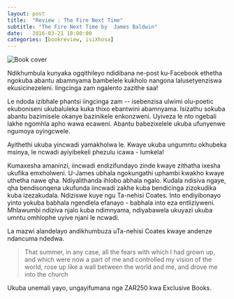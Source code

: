 ```yaml
---
layout: post
title:  "Review : The Fire Next Time"
subtitle: "The Fire Next Time by  James Baldwin"
date:   2016-03-21 18:00:00
categories: [bookreview, isiXhosa]
---
```


![Book cover](https://images-na.ssl-images-amazon.com/images/P/067974472X.jpg0)	

Ndikhumbula kunyaka ogqithileyo ndidibana ne-post ku-Facebook ethetha
ngokuba abantu abamnyama bambelele kukholo nangona lalusetyenziswa ekusicinezeleni. Iingcinga zam ngalento zazithe saa!

Le ndoda izibhale phantsi iingcinga zam -- isebenzisa ulwimi olu-poetic ekuboniseni ukubaluleka kuka thixo ebantwini abamnyama. Isizathu sokuba abantu bazimisele okanye bazinikele enkonzweni. Uyiveza le nto ngebali lakhe ngomhla apho wawa ecaweni. Abantu babezixelele ukuba ufunyenwe ngumoya oyingcwele.

Ayithethi ukuba yincwadi yamakholwa le. Kwaye ukuba ungumntu okhubeka msinya, le ncwadi ayiyibekeli phezulu icawa - lumkela!

Kumaxesha amaninzi, iincwadi endizifundayo zinde kwaye zithatha ixesha ukufika emxholweni. U-James ubhala ngokungathi uphambi kwakho kwaye uthetha
nawe qha. Ndiyalithanda ihlobo abhala ngalo. Kudala ndisiva ngaye, qha bendisonqena ukufunda iincwadi zakhe kuba bendicinga zizokudika kuba izezakudala. Ndiziswe kuye ngu Ta-nehisi Coates. Into endiyibonayo yinto yokuba babhala ngendlela efanayo - babhala into eza entliziyweni. Mhlawumbi ndiziva njalo kuba ndimnyama, ndiyabawela ukuyazi ukuba umntu omhlophe uyive njani le ncwadi.

La mazwi alandelayo andikhumbuza uTa-nehisi Coates kwaye andenze ndancuma ndedwa.

> That summer, in any case, all the fears with which I had grown up, and which were now a part of me and controlled my vision of the world, rose up
like a wall between the world and me, and drove me into the church


Ukuba unemali yayo, ungayifumana nge ZAR250 kwa Exclusive Books.